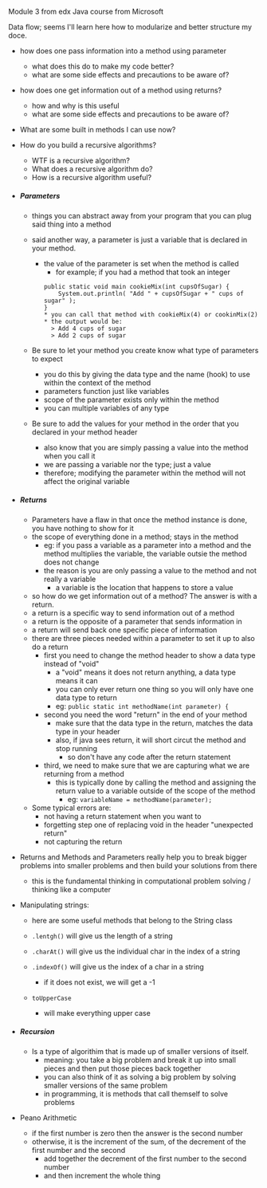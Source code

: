 Module 3 from edx Java course from Microsoft

Data flow; seems I'll learn here how to modularize and better structure my doce.

* how does one pass information into a method using parameter
  * what does this do to make my code better?
  * what are some side effects and precautions to be aware of?

* how does one get information out of a method using returns?
  * how and why is this useful
  * what are some side effects and precautions to be aware of?

* What are some built in methods I can use now?

* How do you build a recursive algorithms?
  * WTF is a recursive algorithm?
  * What does a recursive algorithm do?
  * How is a recursive algorithm useful?


* ##### Parameters
  * things you can abstract away from your program that you can plug said thing into a method 
  * said another way, a parameter is just a variable that is declared in your method.
    * the value of the parameter is set when the method is called
      * for example; if you had a method that took an integer
      ```
      public static void main cookieMix(int cupsOfSugar) {
          System.out.println( "Add " + cupsOfSugar + " cups of sugar" );
      }
      * you can call that method with cookieMix(4) or cookinMix(2)
      * the output would be:
        > Add 4 cups of sugar
        > Add 2 cups of sugar

  * Be sure to let your method you create know what type of parameters to expect
    * you do this by giving the data type and the name (hook) to use within the context of the method
    * parameters function just like variables
    * scope of the parameter exists only within the method
    * you can multiple variables of any type

  * Be sure to add the values for your method in the order that you declared in your method header
    * also know that you are simply passing a value into the method when you call it
    * we are passing a variable nor the type; just a value
    * therefore; modifying the parameter within the method will not affect the original variable

* ##### Returns
  * Parameters have a flaw in that once the method instance is done, you have nothing to show for it
  * the scope of everything done in a method; stays in the method
    * eg: if you pass a variable as a parameter into a method and the method multiplies the variable, the variable outsie the method does not change
    * the reason is you are only passing a value to the method and not really a variable
      * a variable is the location that happens to store a value
  * so how do we get information out of a method?  The answer is with a return.
  * a return is a specific way to send information out of a method
  * a return is the opposite of a parameter that sends information in
  * a return will send back one specific piece of information
  * there are three pieces needed within a parameter to set it up to also do a return
    * first you need to change the method header to show a data type instead of "void"
      * a "void" means it does not return anything, a data type means it can
      * you can only ever return one thing so you will only have one data type to return
      * eg: `public static int methodName(int parameter) {`
    * second you need the word "return" in the end of your method
      * make sure that the data type in the return, matches the data type in your header
      * also, if java sees return, it will short circut the method and stop running
        * so don't have any code after the return statement
    * third, we need to make sure that we are capturing what we are returning from a method
      * this is typically done by calling the method and assigning the return value to a variable outside of the scope of the method
        * eg: `variableName = methodName(parameter);`
  * Some typical errors are:
    * not having a return statement when you want to
    * forgetting step one of replacing void in the header "unexpected return"
    * not capturing the return
    
* Returns and Methods and Parameters really help you to break bigger problems into smaller problems and then build your solutions from there
  * this is the fundamental thinking in computational problem solving / thinking like a computer

* Manipulating strings:
  * here are some useful methods that belong to the String class
  * `.lentgh()` will give us the length of a string
  * `.charAt()` will give us the individual char in the index of a string
  * `.indexOf()` will give us the index of a char in a string
    * if it does not exist, we will get a -1


  * `toUpperCase`
    * will make everything upper case


* ##### Recursion
  * Is a type of algorithim that is made up of smaller versions of itself.
    * meaning: you take a big problem and break it up into small pieces and then put those pieces back together
    * you can also think of it as solving a big problem by solving smaller versions of the same problem
    * in programming, it is methods that call themself to solve problems


* Peano Arithmetic
  * if the first number is zero then the answer is the second number
  * otherwise, it is the increment of the sum, of the decrement of the first number and the second
    * add together the decrement of the first number to the second number
    * and then increment the whole thing

